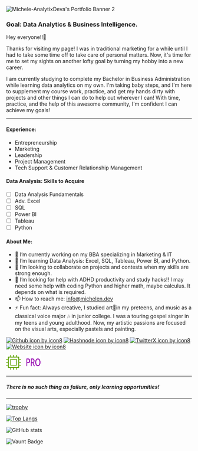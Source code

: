 ![Michele-AnalytixDeva's Portfolio Banner 2](https://github.com/Michele-AnalytixDeva/Michele-AnalytixDeva/assets/157353585/25121218-b235-437f-8ffd-a29bbc277059)

### Goal: Data Analytics & Business Intelligence.

Hey everyone!!👋 

Thanks for visiting my page! I was in traditional marketing for a while until I had to take some time off to take care of personal matters. Now, it's time for me to set my sights on another lofty goal by turning my hobby into a new career. 

I am currently studying to complete my Bachelor in Business Administration while learning data analytics on my own. I'm taking baby steps, and I'm here to supplement my course work, practice, and get my hands dirty with projects and other things I can do to help out wherever I can! With time, practice, and the help of this awesome community, I'm confident I can achieve my goals!

****
#### Experience:  
- Entrepreneurship
- Marketing
- Leadership
- Project Management
- Tech Support & Customer Relationship Management
  
#### Data Analysis: Skills to Acquire  
- [ ] Data Analysis Fundamentals
- [ ] Adv. Excel
- [ ] SQL
- [ ] Power BI
- [ ] Tableau
- [ ] Python
      
#### About Me:
- 🔭 I’m currently working on my BBA specializing in Marketing & IT 
- 🌱 I’m learning Data Analysis: Excel, SQL, Tableau, Power BI, and Python. 
- 👯 I’m looking to collaborate on projects and contests when my skills are strong enough. 
- 🤔 I’m looking for help with ADHD productivity and study hacks!! I may need some help with coding Python and higher math, maybe calculus. It depends on what is required. 
- 📫 How to reach me: info@michelen.dev 
- ⚡ Fun fact: Always creative, I studied art🎨in my preteens, and music as a classical voice major 🎶 in junior college. I was a touring gospel singer in my teens and 
      young adulthood. Now, my artistic passions are focused on the visual arts, especially pastels and painting. 

[<img src='https://github.com/Michele-AnalytixDeva/Michele-AnalytixDeva/assets/157353585/0f8cb2da-ab9c-4fa8-99c9-1d2ef14a3f4b' alt='Github icon by icon8' height='48'>](https://github.com/Michele-AnalytixDeva)  [<img src='https://github.com/Michele-AnalytixDeva/Michele-AnalytixDeva/assets/157353585/37601171-a2df-4c1d-8d1d-ca70eb4233c4' alt='Hashnode icon by icon8' height='48'>](hashnode.michelen.dev)  [<img src='https://github.com/Michele-AnalytixDeva/Michele-AnalytixDeva/assets/157353585/ece90e86-46bc-46bf-b822-195d5d1bfddc' alt='TwitterX icon by icon8' height='48'>](https://twitter.com/MarketingMichie)  [<img src='https://github.com/Michele-AnalytixDeva/Michele-AnalytixDeva/assets/157353585/e359367d-c51e-4a4f-9cf7-a72b844309d0' alt='Website icon by icon8' height='48'>](www.michelen.dev)                

<a href='https://docs.github.com/en/developers'><img src='https://raw.githubusercontent.com/acervenky/animated-github-badges/master/assets/devbadge.gif' width='40' height='40'></a> <a href='https://github.com/pricing'><img src='https://raw.githubusercontent.com/acervenky/animated-github-badges/master/assets/pro.gif' width='40' height='40'></a> 

****

##### **_There is no such thing as failure, only learning opportunities!_**

****
[![trophy](https://github-profile-trophy.vercel.app/?username=Michele-AnalytixDeva)](https://github.com/ryo-ma/github-profile-trophy)

[![Top Langs](https://github-readme-stats.vercel.app/api/top-langs/?username=Michele-AnalytixDeva)](https://github.com/anuraghazra/github-readme-stats)

![GitHub stats](https://github-readme-stats.vercel.app/api?username=Michele-AnalytixDeva&show_icons=true)  

![Vaunt Badge](https://api.vaunt.dev/v1/github/entities/Michele-AnalytixDeva/contributions?format=svg&private=false)  

